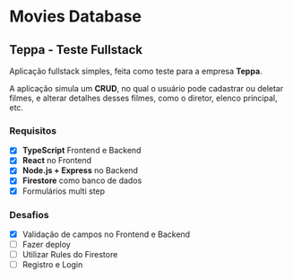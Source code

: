 # Movies Database

## Teppa - Teste Fullstack

Aplicação fullstack simples, feita como teste para a empresa **Teppa**.

A aplicação simula um **CRUD**, no qual o usuário pode cadastrar ou deletar filmes, e alterar detalhes desses filmes, como o diretor, elenco principal, etc.

### Requisitos 

- [x] **TypeScript** Frontend e Backend 
- [x] **React** no Frontend
- [x] **Node.js + Express** no Backend
- [x] **Firestore** como banco de dados
- [x] Formulários multi step

### Desafios

- [x] Validação de campos no Frontend e Backend
- [ ] Fazer deploy
- [ ] Utilizar Rules do Firestore
- [ ] Registro e Login